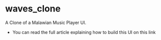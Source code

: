 # waves_clone

A Clone of a Malawian Music Player UI.

- You can read the full article explaining how to build this UI on this link 